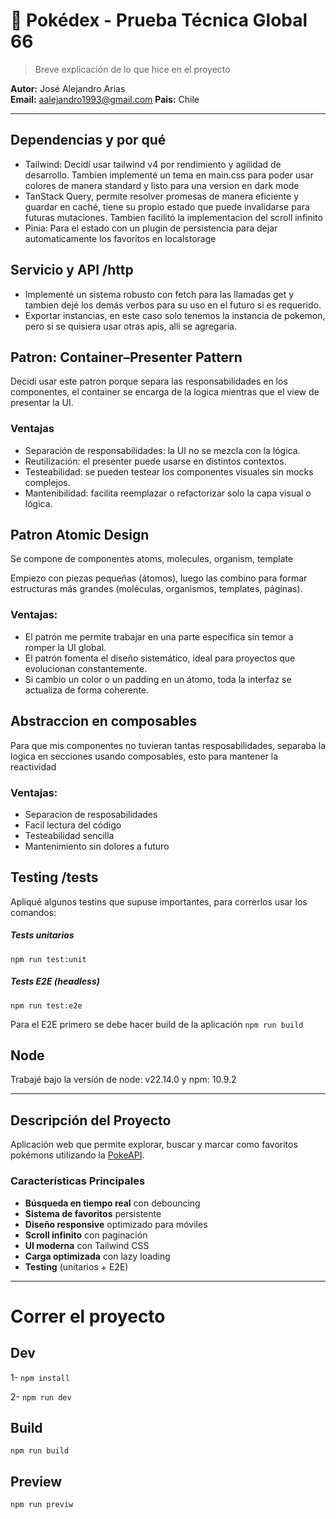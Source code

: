 # 🔴 Pokédex - Prueba Técnica Global 66

> Breve explicación de lo que hice en el proyecto

**Autor:** José Alejandro Arias  
**Email:** aalejandro1993@gmail.com
**Pais:** Chile

---

## Dependencias y por qué

- Tailwind: Decidí usar tailwind v4 por rendimiento y agilidad de desarrollo. Tambien implementé un tema en main.css para poder usar colores de manera standard y listo para una version en dark mode
- TanStack Query, permite resolver promesas de manera eficiente y guardar en caché, tiene su propio estado que puede invalidarse para futuras mutaciones. Tambien facilitó la implementacion del scroll infinito
- Pinia: Para el estado con un plugin de persistencia para dejar automaticamente los favoritos en localstorage

## Servicio y API /http

- Implementé un sistema robusto con fetch para las llamadas get y tambien dejé los demás verbos para su uso en el futuro si es requerido.
- Exportar instancias, en este caso solo tenemos la instancia de pokemon, pero si se quisiera usar otras apis, alli se agregaria.

## Patron: Container–Presenter Pattern

Decidi usar este patron porque separa las responsabilidades en los componentes, el container se encarga de la logica mientras que el view de presentar la UI.

### Ventajas

- Separación de responsabilidades: la UI no se mezcla con la lógica.
- Reutilización: el presenter puede usarse en distintos contextos.
- Testeabilidad: se pueden testear los componentes visuales sin mocks complejos.
- Mantenibilidad: facilita reemplazar o refactorizar solo la capa visual o lógica.

## Patron Atomic Design

Se compone de componentes atoms, molecules, organism, template

Empiezo con piezas pequeñas (átomos), luego las combino para formar estructuras más grandes (moléculas, organismos, templates, páginas).

### Ventajas:

- El patrón me permite trabajar en una parte específica sin temor a romper la UI global.
- El patrón fomenta el diseño sistemático, ideal para proyectos que evolucionan constantemente.
- Si cambio un color o un padding en un átomo, toda la interfaz se actualiza de forma coherente.

## Abstraccion en composables

Para que mis componentes no tuvieran tantas resposabilidades, separaba la logica en secciones usando composables, esto para mantener la reactividad

### Ventajas:

- Separacion de resposabilidades
- Facil lectura del código
- Testeabilidad sencilla
- Mantenimiento sin dolores a futuro

## Testing /**tests**

Apliqué algunos testins que supuse importantes, para correrlos usar los comandos:

##### Tests unitarios

`npm run test:unit`

##### Tests E2E (headless)

`npm run test:e2e`

Para el E2E primero se debe hacer build de la aplicación
`npm run build`

## Node

Trabajé bajo la versión de node: v22.14.0 y npm: 10.9.2

---

## Descripción del Proyecto

Aplicación web que permite explorar, buscar y marcar como favoritos pokémons utilizando la [PokeAPI](https://pokeapi.co/).

### Características Principales

- **Búsqueda en tiempo real** con debouncing
- **Sistema de favoritos** persistente
- **Diseño responsive** optimizado para móviles
- **Scroll infinito** con paginación
- **UI moderna** con Tailwind CSS
- **Carga optimizada** con lazy loading
- **Testing** (unitarios + E2E)

---

# Correr el proyecto

## Dev

1- `npm install`

2- `npm run dev`

## Build

`npm run build`

## Preview

`npm run previw`

